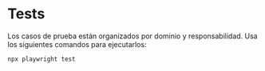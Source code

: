 # Tests

Los casos de prueba están organizados por dominio y responsabilidad. Usa los siguientes comandos para ejecutarlos:

```bash
npx playwright test
```
